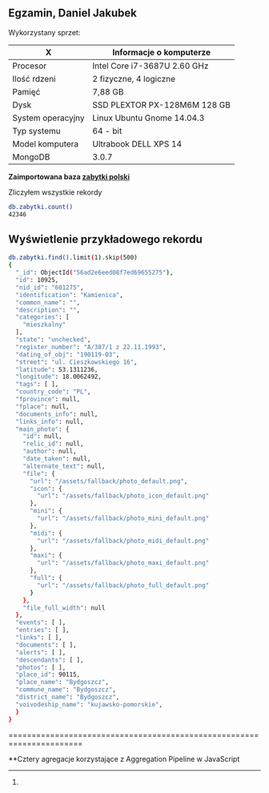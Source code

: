 Egzamin, Daniel Jakubek
---------------------------------------------
Wykorzystany sprzet:

|X|Informacje o komputerze                             |
|-----------------------|------------------------------|
| Procesor              | Intel Core i7-3687U 2.60 GHz |
| Ilość rdzeni          | 2 fizyczne, 4 logiczne       |
| Pamięć                | 7,88 GB                      |
| Dysk                  | SSD PLEXTOR PX-128M6M 128 GB |
| System operacyjny     | Linux Ubuntu Gnome 14.04.3   |
| Typ systemu           | 64 - bit                     |
| Model komputera       | Ultrabook DELL XPS 14        |
| MongoDB               | 3.0.7                        |

**Zaimportowana baza [zabytki polski](http://otwartezabytki.pl/strony/pobierz-dane)**

Zliczyłem wszystkie rekordy
```sh
db.zabytki.count()
42346
```

**Wyświetlenie przykładowego rekordu**
------------------------------------------------------------------------------
```sh
db.zabytki.find().limit(1).skip(500)
{
  "_id": ObjectId("56ad2e6eed08f7ed69655275"),
  "id": 10925,
  "nid_id": "601275",
  "identification": "Kamienica",
  "common_name": "",
  "description": "",
  "categories": [
    "mieszkalny"
  ],
  "state": "unchecked",
  "register_number": "A/387/1 z 22.11.1993",
  "dating_of_obj": "190119-03",
  "street": "ul. Cieszkowskiego 16",
  "latitude": 53.1311236,
  "longitude": 18.0062492,
  "tags": [ ],
  "country_code": "PL",
  "fprovince": null,
  "fplace": null,
  "documents_info": null,
  "links_info": null,
  "main_photo": {
    "id": null,
    "relic_id": null,
    "author": null,
    "date_taken": null,
    "alternate_text": null,
    "file": {
      "url": "/assets/fallback/photo_default.png",
      "icon": {
        "url": "/assets/fallback/photo_icon_default.png"
      },
      "mini": {
        "url": "/assets/fallback/photo_mini_default.png"
      },
      "midi": {
        "url": "/assets/fallback/photo_midi_default.png"
      },
      "maxi": {
        "url": "/assets/fallback/photo_maxi_default.png"
      },
      "full": {
        "url": "/assets/fallback/photo_full_default.png"
      }
    },
    "file_full_width": null
  },
  "events": [ ],
  "entries": [ ],
  "links": [ ],
  "documents": [ ],
  "alerts": [ ],
  "descendants": [ ],
  "photos": [ ],
  "place_id": 90115,
  "place_name": "Bydgoszcz",
  "commune_name": "Bydgoszcz",
  "district_name": "Bydgoszcz",
  "voivodeship_name": "kujawsko-pomorskie",
  }
}
```

======================================================================

**Cztery agregacje korzystające z Aggregation Pipeline w JavaScript

-------------------------------------------------------------------------

1. 

